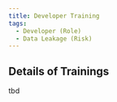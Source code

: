 ```yaml
---
title: Developer Training
tags: 
  - Developer (Role)
  - Data Leakage (Risk)
---
```



## Details of Trainings

tbd
